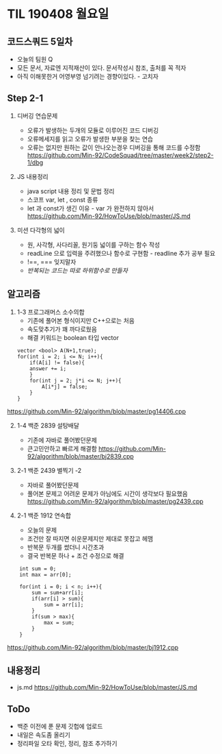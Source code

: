 # TIL 190408 월요일
## 코드스쿼드 5일차
- 오늘의 팀원 Q
- 모든 문서, 자료엔 지적재산이 있다. 문서작성시 참조, 출처를 꼭 적자
- 아직 이해못한거 어영부영 넘기려는 경향이있다. - 고치자

## Step 2-1
1. 디버깅 연습문제
    - 오류가 발생하는 두개의 모듈로 이루어진 코드 디버깅
    - 오류메세지를 읽고 오류가 발생한 부분을 찾는 연습
    - 오류는 없지만 원하는 값이 안나오는경우 디버깅을 통해 코드를 수정함
https://github.com/Min-92/CodeSquad/tree/master/week2/step2-1/dbg  

2. JS 내용정리
    - java script 내용 정리 및 문법 정리
    - 스코프 var, let , const 종류
    - let 과 const가 생긴 이유 - var 가 완전하지 않아서
https://github.com/Min-92/HowToUse/blob/master/JS.md  

3. 미션 다각형의 넓이
    - 원, 사각형, 사다리꼴, 원기둥 넓이를 구하는 함수 작성
    - readLine 으로 입력을 주려했으나 함수로 구현함 - readline 추가 공부 필요
    - !==, === 잊지말자
    - *반복되는 코드는 따로 하위함수로 만들자*
## 알고리즘
1. 1-3 프로그래머스 소수의합
    - 기존에 풀어본 형식이지만 C++으로는 처음
    - 속도맞추기가 꽤 까다로웠음
    - 해결 키워드는 boolean 타입 vector
    ~~~
    vector <bool> A(N+1,true);
    for(int i = 2; i <= N; i++){
        if(A[i] != false){
        answer += i;
        }
        for(int j = 2; j*i <= N; j++){
            A[i*j] = false;
        }
    }
    ~~~
https://github.com/Min-92/algorithm/blob/master/pg14406.cpp  

2. 1-4 백준 2839 설탕배달
    - 기존에 자바로 풀어봤던문제
    - 큰고민안하고 빠르게 해결함
https://github.com/Min-92/algorithm/blob/master/bj2839.cpp  

3. 2-1 백준 2439 별찍기 -2
    - 자바로 풀어봤던문제
    - 풀어본 문제고 어려운 문제가 아님에도 시간이 생각보다 필요했음
https://github.com/Min-92/algorithm/blob/master/pg2439.cpp

4. 2-1 백준 1912 연속합
    - 오늘의 문제
    - 조건만 잘 따지면 쉬운문제지만 제대로 못잡고 헤맴
    - 반복문 두개를 썼더니 시간초과
    - 결국 반복문 하나 + 조건 수정으로 해결
~~~
    int sum = 0;
    int max = arr[0];

    for(int i = 0; i < n; i++){
        sum = sum+arr[i];
        if(arr[i] > sum){
            sum = arr[i];
        }
        if(sum > max){
            max = sum;
        }
    }
~~~

https://github.com/Min-92/algorithm/blob/master/bj1912.cpp  

## 내용정리
- js.md
https://github.com/Min-92/HowToUse/blob/master/JS.md


## ToDo
- 백준 이전에 푼 문제 깃헙에 업로드
- 내일은 속도좀 올리기
- 정리파일 오타 확인, 정리, 참조 추가하기
